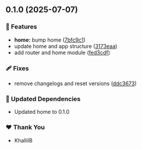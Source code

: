 ## 0.1.0 (2025-07-07)

### 🚀 Features

- **home:** bump home ([7bfc9c1](https://github.com/KhallilB/kcb.pro/commit/7bfc9c1))
- update home and app structure ([3173eaa](https://github.com/KhallilB/kcb.pro/commit/3173eaa))
- add router and home module ([fed3cdf](https://github.com/KhallilB/kcb.pro/commit/fed3cdf))

### 🩹 Fixes

- remove changelogs and reset versions ([ddc3673](https://github.com/KhallilB/kcb.pro/commit/ddc3673))

### 🧱 Updated Dependencies

- Updated home to 0.1.0

### ❤️ Thank You

- KhallilB